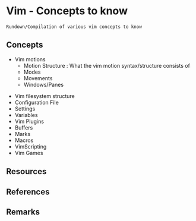 # Vim - Concepts to know

```
Rundown/Compilation of various vim concepts to know
```

## Concepts
- Vim motions
    + Motion Structure : What the vim motion syntax/structure consists of
    + Modes
    + Movements
    + Windows/Panes
+ Vim filesystem structure
+ Configuration File
+ Settings
+ Variables
+ Vim Plugins
+ Buffers
+ Marks
+ Macros
+ VimScripting
+ Vim Games

## Resources

## References

## Remarks

